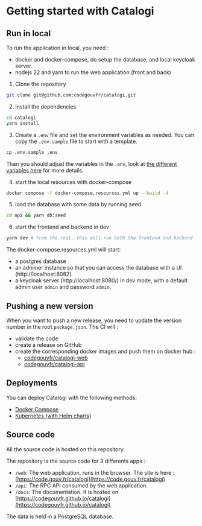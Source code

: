 # Getting started with Catalogi

## Run in local

To run the application in local, you need :

- docker and docker-compose, do setup the database, and local keycloak server.
- nodejs 22 and yarn to run the web application (front and back)

1. Clone the repository

```bash
git clone git@github.com:codegouvfr/catalogi.git
```

2. Install the dependencies

```bash
cd catalogi
yarn install
```

3. Create a `.env` file and set the environment variables as needed. You can copy the `.env.sample` file to start with a template.

```bash
cp .env.sample .env
```

Than you should adjust the variables in the `.env`, look at [the different variables here](6-env-variables-and-customization.md) for more details.

4. start the local resources with docker-compose

```bash
docker compose -f docker-compose.resources.yml up --build -d
```

5. load the database with some data by running seed

```bash
cd api && yarn db:seed
```

6. start the frontend and backend in dev

```bash
yarn dev # from the root, this will run both the frontend and backend `yarn dev`
```

The docker-compose.resources.yml will start:

- a postgres database
- an adminer instance so that you can access the database with a UI (http://localhost:8082)
- a keycloak server (http://localhost:8080/) in dev mode, with a default admin user `admin` and password `admin`.

## Pushing a new version

When you want to push a new release, you need to update the version number in the root `package.json`.
The CI will :

- validate the code
- create a release on GitHub
- create the corresponding docker images and push them on docker hub :
  - [codegouvfr/catalogi-web](https://hub.docker.com/r/codegouvfr/catalogi-web/tags)
  - [codegouvfr/catalogi-api](https://hub.docker.com/r/codegouvfr/catalogi-api/tags)

## Deployments

You can deploy Catalogi with the following methods:

- [Docker Compose](4-deploying-with-docker-compose.md)
- [Kubernetes (with Helm charts)](5-deploying-with-kubernetes.md)

## Source code

All the source code is hosted on this repository.

The repository is the source code for 3 differents apps :

- `/web`: The web application, runs in the browser. The site is here : [https://code.gouv.fr/catalogi](https://code.gouv.fr/catalogi)
- `/api`: The RPC API consumed by the web application.
- `/docs`: The documentation. It is hosted on [https://codegouvfr.github.io/catalogi](https://codegouvfr.github.io/catalogi)

The data is held in a PostgreSQL database.
